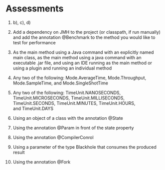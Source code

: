 

Assessments
===========

1.  b), c), d)
2.  Add a dependency on JMH to the project (or classpath, if run
    manually) and add the annotation @Benchmark to the method you would
    like to test for performance
3.  As the main method using a Java command with an explicitly named
    main class, as the main method using a java command with an
    executable .jar file, and using an IDE running as the main method or
    using a plugin and running an individual method
4.  Any two of the following: Mode.AverageTime, Mode.Throughput,
    Mode.SampleTime, and Mode.SingleShotTime

5.  Any two of the following: TimeUnit.NANOSECONDS,
    TimeUnit.MICROSECONDS, TimeUnit.MILLISECONDS, TimeUnit.SECONDS,
    TimeUnit.MINUTES, TimeUnit.HOURS, and TimeUnit.DAYS
6.  Using an object of a class with the annotation @State
7.  Using the annotation @Param in front of the state property
8.  Using the annotation @CompilerConrol
9.  Using a parameter of the type Blackhole that consumes the produced
    result
10. Using the annotation @Fork

